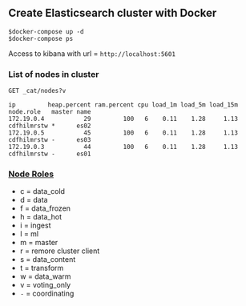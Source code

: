 ## Create Elasticsearch cluster with Docker

```
$docker-compose up -d
$docker-compose ps
```

Access to kibana with url = `http://localhost:5601`


### List of nodes in cluster
```
GET _cat/nodes?v

ip         heap.percent ram.percent cpu load_1m load_5m load_15m node.role   master name
172.19.0.4           29         100   6    0.11    1.28     1.13 cdfhilmrstw *      es02
172.19.0.5           45         100   6    0.11    1.28     1.13 cdfhilmrstw -      es03
172.19.0.3           44         100   6    0.11    1.28     1.13 cdfhilmrstw -      es01
```

### [Node Roles](https://www.elastic.co/guide/en/elasticsearch/reference/current/modules-node.html)
* c = data_cold
* d = data
* f = data_frozen
* h = data_hot
* i = ingest
* l = ml
* m = master
* r = remore cluster client
* s = data_content
* t = transform
* w = data_warm
* v = voting_only
* `-` = coordinating